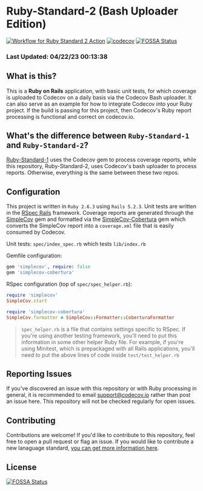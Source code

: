 # Ruby-Standard-2 (Bash Uploader Edition)

[![Workflow for Ruby Standard 2 Action](https://github.com/codecov/ruby-standard-2/actions/workflows/ruby-standard-2.yml/badge.svg)](https://github.com/codecov/ruby-standard-2/actions/workflows/ruby-standard-2.yml) [![codecov](https://codecov.io/gh/codecov/Ruby-Standard-2/branch/master/graph/badge.svg)](https://codecov.io/gh/codecov/Ruby-Standard-2)
[![FOSSA Status](https://app.fossa.com/api/projects/git%2Bgithub.com%2Fcodecov%2Fruby-standard-2.svg?type=shield)](https://app.fossa.com/projects/git%2Bgithub.com%2Fcodecov%2Fruby-standard-2?ref=badge_shield)

### Last Updated: 04/22/23 00:13:38

## What is this?

This is a **Ruby on Rails** application, with basic unit tests, for which coverage is uploaded to Codecov on a daily basis via the Codecov Bash uploader. It can also serve as an example for how to integrate Codecov into your Ruby project. If the build is passing for this project, then Codecov's Ruby report processing is functional and correct on codecov.io.

## What's the difference between `Ruby-Standard-1` and `Ruby-Standard-2`?

[Ruby-Standard-1](https://github.com/codecov/Ruby-Standard-1) uses the Codecov gem to process coverage reports, while this repository, Ruby-Standard-2, uses Codecov's bash uploader to process reports. Otherwise, everything is the same between these two repos.

## Configuration

This project is written in `Ruby 2.6.3` using `Rails 5.2.3`. Unit tests are written in the [RSpec Rails](https://github.com/rspec/rspec-rails) framework. Coverage reports are generated through the [SimpleCov](https://github.com/colszowka/simplecov) gem and formatted via the [SimpleCov-Cobertura](https://github.com/dashingrocket/simplecov-cobertura) gem which converts the SimpleCov report into a `coverage.xml` file that is easily consumed by Codecov.

Unit tests: `spec/index_spec.rb` which tests `lib/index.rb`

Gemfile configuration:
```ruby
gem 'simplecov', require: false
gem 'simplecov-cobertura'
```
RSpec configuration (top of `spec/spec_helper.rb`):
```ruby
require 'simplecov'
SimpleCov.start

require 'simplecov-cobertura'
SimpleCov.formatter = SimpleCov::Formatter::CoberturaFormatter
```
> `spec_helper.rb` is a file that contains settings specific to RSpec. If you're using another testing framework, you'll need to put this information in some other helper Ruby file. For example, if you're using Minitest, which is prepackaged with all Rails applications, you'll need to put the above lines of code inside `test/test_helper.rb`

## Reporting Issues

If you've discovered an issue with this repository or with Ruby processing in general, it is recommended to email support@codecov.io rather than post an issue here. This repository will not be checked regularly for open issues.

## Contributing

Contributions are welcome! If you'd like to contribute to this repository, feel free to open a pull request or flag an issue. If you would like to contribute a new lanaguage standard, [you can get more information here](https://github.com/codecov/standards-scripts/blob/master/README.md#contributing). 


## License
[![FOSSA Status](https://app.fossa.com/api/projects/git%2Bgithub.com%2Fcodecov%2Fruby-standard-2.svg?type=large)](https://app.fossa.com/projects/git%2Bgithub.com%2Fcodecov%2Fruby-standard-2?ref=badge_large)